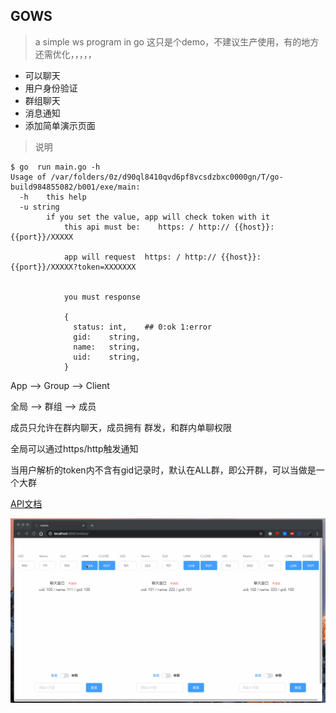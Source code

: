 ## GOWS


> a simple ws program in go
> 这只是个demo，不建议生产使用，有的地方还需优化，，，，，



* 可以聊天
* 用户身份验证
* 群组聊天
* 消息通知
* 添加简单演示页面



> 说明

```shell
$ go  run main.go -h
Usage of /var/folders/0z/d90ql8410qvd6pf8vcsdzbxc0000gn/T/go-build984855082/b001/exe/main:
  -h	this help
  -u string
    	if you set the value, app will check token with it
    	    this api must be:    https: / http:// {{host}}:{{port}}/XXXXX

    	    app will request  https: / http:// {{host}}:{{port}}/XXXXX?token=XXXXXXX


    	    you must response

    	    {
    	      status: int,    ## 0:ok 1:error
    	      gid:    string,
    	      name:   string,
    	      uid:    string,
    	    }

```


App —> Group —> Client

全局 —>   群组  —>    成员



成员只允许在群内聊天，成员拥有 群发，和群内单聊权限

全局可以通过https/http触发通知 

当用户解析的token内不含有gid记录时，默认在ALL群，即公开群，可以当做是一个大群



[API文档](server/param.md)

![演示页面](./img/wstest.gif)

